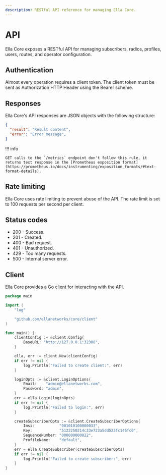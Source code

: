 ```yaml
---
description: RESTful API reference for managing Ella Core.
---
```


# API

Ella Core exposes a RESTful API for managing subscribers, radios, profiles, users, routes, and operator configuration.

## Authentication

Almost every operation requires a client token. The client token must be sent as Authorization HTTP Header using the Bearer <token> scheme.

## Responses

Ella Core's API responses are JSON objects with the following structure:

```json
{
  "result": "Result content",
  "error": "Error message",
}
```

!!! info

    GET calls to the `/metrics` endpoint don't follow this rule, it returns text response in the [Prometheus exposition format](https://prometheus.io/docs/instrumenting/exposition_formats/#text-format-details).

## Rate limiting

Ella Core uses rate limiting to prevent abuse of the API. The rate limit is set to 100 requests per second per client.

## Status codes

- 200 - Success.
- 201 - Created.
- 400 - Bad request.
- 401 - Unauthorized.
- 429 - Too many requests.
- 500 - Internal server error.

## Client

Ella Core provides a Go client for interacting with the API.

```go
package main

import (
	"log"

	"github.com/ellanetworks/core/client"
)

func main() {
	clientConfig := &client.Config{
		BaseURL: "http://127.0.0.1:32308",
	}

	ella, err := client.New(clientConfig)
	if err != nil {
		log.Println("Failed to create client:", err)
	}

	loginOpts := &client.LoginOptions{
		Email:    "admin@ellanetworks.com",
		Password: "admin",
	}
	err = ella.Login(loginOpts)
	if err != nil {
		log.Println("Failed to login:", err)
	}

	createSubscriberOpts := &client.CreateSubscriberOptions{
		Imsi:           "001010100000033",
		Key:            "5122250214c33e723a5dd523fc145fc0",
		SequenceNumber: "000000000022",
		ProfileName:    "default",
	}
	err = ella.CreateSubscriber(createSubscriberOpts)
	if err != nil {
		log.Println("Failed to create subscriber:", err)
	}
}
```